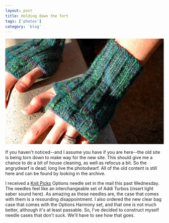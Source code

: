 ```yaml
---
layout: post
title: Holding down the fort
tags: ['photos']
category: 'blog'
---
```


![Holding Down :: Nikon D70](/media/2007/10/down.jpg)

If you haven't noticed--and I assume you have if you are here--the old
site is being torn down to make way for the new site. This should give
me a chance to do a bit of house cleaning, as well as refocus a bit. So
the angrydwarf is dead; long live the photodwarf. All of the old content
is still here and can be found by looking in the archive. 

I received a [Knit Picks](http://knitpicks.com) Options needle set in
the mail this past Wednesday. The needles feel like an interchangeable
set of Addi Turbos (insert light saber sound here).  As amazing as these
needles are, the case that comes with them is a resounding
disappointment. I also ordered the new clear bag case that comes with
the Options Harmony set, and that one is not much better, although it's
at least passable. So, I've decided to construct myself needle cases
that don't suck. We'll have to see how that goes.
